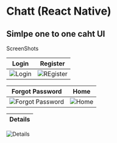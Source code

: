 # Chatt (React Native)

## Simlpe one to one caht UI

ScreenShots

 Login | Register
------- | ----------
![Login](https://github.com/AshwithJoylan/Chatt-React-Native-/blob/master/Screenshot%202020-03-03%20at%206.07.02%20PM.png)| ![REgister](https://github.com/AshwithJoylan/Chatt-React-Native-/blob/master/Screenshot%202020-03-03%20at%206.07.06%20PM.png)

Forgot Password | Home
--------------- | -----
![Forgot Password](https://github.com/AshwithJoylan/Chatt-React-Native-/blob/master/Screenshot%202020-03-03%20at%206.07.09%20PM.png) | ![Home](https://github.com/AshwithJoylan/Chatt-React-Native-/blob/master/Screenshot%202020-03-03%20at%206.07.15%20PM.png)

Details | 
------- |
![Details](https://github.com/AshwithJoylan/Chatt-React-Native-/blob/master/Screenshot%202020-03-03%20at%206.07.18%20PM.png)
